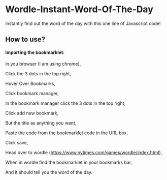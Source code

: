 # Wordle-Instant-Word-Of-The-Day
Instantly find out the word of the day with this one line of Javascript code!

## How to use?

#### Importing the bookmarklet:
In you browser (I am using chrome),

Click the 3 dots in the top right,

Hover Over Bookmarks,

Click bookmark manager,

In the bookmark manager click the 3 dots in the top right,

Click add new bookmark,

But the title as anything you want,

Paste the code from the bookmarklet code in the URL box,

Click save,

Head over to wordle (https://www.nytimes.com/games/wordle/index.html),

When in wordle find the bookmarklet in your bookmarks bar,

And it should tell you the word of the day.
